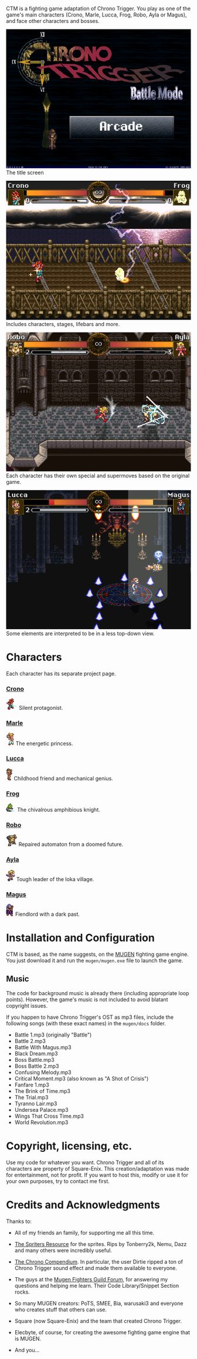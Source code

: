 CTM is a fighting game adaptation of Chrono Trigger.
You play as one of the game's main characters (Crono, Marle, Lucca, Frog, Robo,
Ayla or Magus), and face other characters and bosses.

![Title screen](docs/img/screen1.png "Title screen")
The title screen

![A battle](docs/img/screen2.png "A battle")
Includes characters, stages, lifebars and more.

![Another battle](docs/img/screen3.png "Another battle")
Each character has their own special and supermoves based on the original game.

![A third battle](docs/img/screen4.png "A third battle")
Some elements are interpreted to be in a less top-down view.

# Characters

Each character has its separate project page.

### [Crono](http://jbahamon.github.io/ctm-crono/)

![Crono][crono] Silent protagonist.

### [Marle](http://jbahamon.github.io/ctm-marle/)

![Marle][marle] The energetic princess.

### [Lucca](http://jbahamon.github.io/ctm-lucca/)

![Lucca][lucca] Childhood friend and mechanical genius.

### [Frog](http://jbahamon.github.io/ctm-frog/)

![Frog][frog] The chivalrous amphibious knight.

### [Robo](http://jbahamon.github.io/ctm-robo/)

![Robo][robo] Repaired automaton from a doomed future.

### [Ayla](http://jbahamon.github.io/ctm-ayla/)

![Ayla][ayla] Tough leader of the Ioka village.

### [Magus](http://jbahamon.github.io/ctm-magus/)

![Magus][magus] Fiendlord with a dark past.


# Installation and Configuration

CTM is based, as the name suggests, on the
[MUGEN](https://en.wikipedia.org/wiki/M.U.G.E.N) fighting game engine. You just download it and run the `mugen/mugen.exe` file to launch the game.


## Music

The code for background music is already there (including appropriate loop points). However, the game's music is not included to avoid blatant copyright issues. 

If you happen to have Chrono Trigger's OST as mp3 files, include the following songs (with these exact names) in the `mugen/docs` folder.

- Battle 1.mp3 (originally "Battle") 
- Battle 2.mp3
- Battle With Magus.mp3
- Black Dream.mp3
- Boss Battle.mp3
- Boss Battle 2.mp3
- Confusing Melody.mp3
- Critical Moment.mp3 (also known as "A Shot of Crisis")
- Fanfare 1.mp3
- The Brink of Time.mp3
- The Trial.mp3
- Tyranno Lair.mp3
- Undersea Palace.mp3
- Wings That Cross Time.mp3
- World Revolution.mp3


# Copyright, licensing, etc.

Use my code for whatever you want. Chrono Trigger and all of its characters are property of Square-Enix. This creation/adaptation was made for entertainment, not for profit. If you want to host this, modify or use it for your own purposes, try to contact me first.

# Credits and Acknowledgments 

Thanks to:

- All of my friends an family, for supporting me all this time.

- [The Spriters Resource](http://www.spriters-resource.com) for the sprites. Rips by Tonberry2k, Nemu, Dazz
  and many others were incredibly useful.

- [The Chrono Compendium](http://chronocompendium.com). In particular, the user Dirtie ripped 
  a ton of Chrono Trigger sound effect and made them available to everyone.

- The guys at the [Mugen Fighters Guild Forum](http://mugenguild.com/forumx/index.php),
  for answering my questions and helping me learn. Their Code Library/Snippet Section rocks.

- So many MUGEN creators: PoTS, SMEE, Bia, warusaki3 and everyone who creates stuff that others can use.

- Square (now Square-Enix) and the team that created Chrono Trigger.

- Elecbyte, of course, for creating the awesome fighting game engine that is MUGEN.

- And you...




[crono]: docs/img/crono.gif "Crono"
[marle]: docs/img/marle.gif "Marle"
[lucca]: docs/img/lucca.gif "Lucca"
[frog]:  docs/img/frog.gif  "Frog"
[robo]:  docs/img/robo.gif  "Robo"
[ayla]:  docs/img/ayla.gif  "Ayla"
[magus]: docs/img/magus.gif "Magus"
